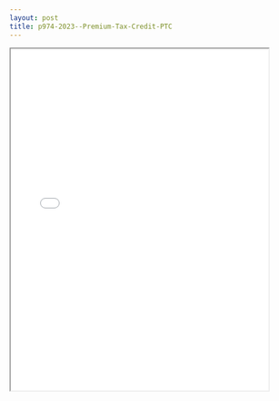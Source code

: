 ```yaml
---
layout: post
title: p974-2023--Premium-Tax-Credit-PTC
---
```


<div class="pdf-container">
<iframe src="/ea/assets/pdfs/p974-2023--Premium-Tax-Credit-PTC.pdf" height="600" width="90%" allowFullScreen="true"></iframe>
</div>

